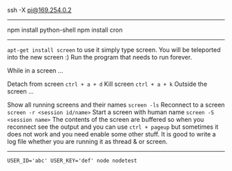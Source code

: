 ssh -X pi@169.254.0.2

---

npm install python-shell
npm install cron

---

`apt-get install screen`
to use it simply type screen. You will be teleported into the new screen :) Run the program that needs to run forever.

While in a screen ...

Detach from screen `ctrl + a + d`
Kill screen `ctrl + a + k`
Outside the screen ...

Show all running screens and their names `screen -ls`
Reconnect to a screen `screen -r <session id/name>`
Start a screen with human name `screen -S <session name>`
The contents of the screen are buffered so when you reconnect see the output and you can use `ctrl + pageup` but sometimes it does not work and you need enable some other stuff. It is good to write a log file whether you are running it as thread & or screen.

---

`USER_ID='abc' USER_KEY='def' node nodetest`